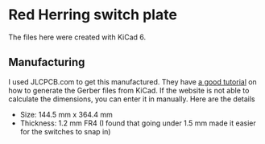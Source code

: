 # Red Herring switch plate
The files here were created with KiCad 6.

## Manufacturing
I used JLCPCB.com to get this manufactured.  They have [a good tutorial](https://support.jlcpcb.com/article/149-how-to-generate-gerber-and-drill-files-in-kicad) on how to generate the Gerber files from KiCad. If the website is not able to calculate the dimensions, you can enter it in manually.  Here are the details

- Size: 144.5 mm x 364.4 mm
- Thickness: 1.2 mm FR4 (I found that going under 1.5 mm made it easier for the switches to snap in)